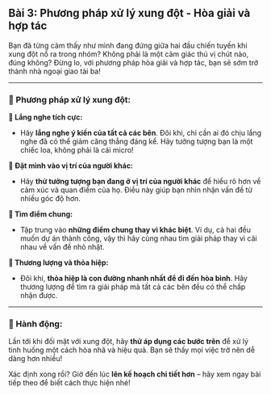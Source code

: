 ## Bài 3: Phương pháp xử lý xung đột - Hòa giải và hợp tác

Bạn đã từng cảm thấy như mình đang đứng giữa hai đầu chiến tuyến khi xung đột nổ ra trong nhóm? Không phải là một cảm giác thú vị chút nào, đúng không? Đừng lo, với phương pháp hòa giải và hợp tác, bạn sẽ sớm trở thành nhà ngoại giao tài ba!

---

### 📌 Phương pháp xử lý xung đột:

**🔹 Lắng nghe tích cực:**
- Hãy **lắng nghe ý kiến của tất cả các bên**. Đôi khi, chỉ cần ai đó chịu lắng nghe đã có thể giảm căng thẳng đáng kể. Hãy tưởng tượng bạn là một chiếc loa, không phải là cái micro!

**🔹 Đặt mình vào vị trí của người khác:**
- Hãy **thử tưởng tượng bạn đang ở vị trí của người khác** để hiểu rõ hơn về cảm xúc và quan điểm của họ. Điều này giúp bạn nhìn nhận vấn đề từ nhiều góc độ hơn.

**🔹 Tìm điểm chung:**
- Tập trung vào **những điểm chung thay vì khác biệt**. Ví dụ, cả hai đều muốn dự án thành công, vậy thì hãy cùng nhau tìm giải pháp thay vì cãi nhau về vấn đề nhỏ nhặt.

**🔹 Thương lượng và thỏa hiệp:**
- Đôi khi, **thỏa hiệp là con đường nhanh nhất để đi đến hòa bình**. Hãy thương lượng để tìm ra giải pháp mà tất cả các bên đều có thể chấp nhận được.

---

### 🚀 Hành động:

Lần tới khi đối mặt với xung đột, hãy **thử áp dụng các bước trên** để xử lý tình huống một cách hòa nhã và hiệu quả. Bạn sẽ thấy mọi việc trở nên dễ dàng hơn nhiều!

Xác định xong rồi? Giờ đến lúc **lên kế hoạch chi tiết hơn** – hãy xem ngay bài tiếp theo để biết cách thực hiện nhé!